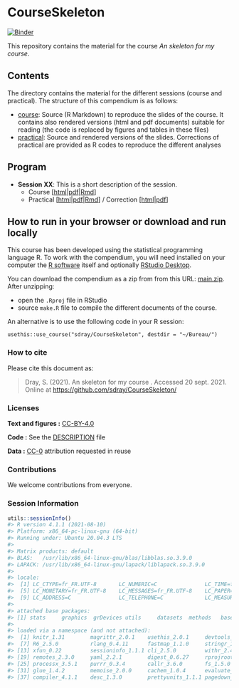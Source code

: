
<!-- README.md is generated from README.Rmd. Please edit that file -->

# CourseSkeleton

[![Binder](https://mybinder.org/badge_logo.svg)](https://mybinder.org/v2/gh/sdray/CourseSkeleton/main?urlpath=rstudio)

This repository contains the material for the course *An skeleton for my
course*.

## Contents

The directory contains the material for the different sessions (course
and practical). The structure of this compendium is as follows:

-   [course](course): Source (R Markdown) to reproduce the slides of the
    course. It contains also rendered versions (html and pdf documents)
    suitable for reading (the code is replaced by figures and tables in
    these files)
-   [practical](practical): Source and rendered versions of the slides.
    Corrections of practical are provided as R codes to reproduce the
    different analyses

## Program

-   **Session XX**: This is a short description of the session.
    -   Course
        \[[html](course/sessionXX/sessionXX.html)\|[pdf](course/sessionXX/sessionXX.pdf)\|[Rmd](course/sessionXX/sessionXX.Rmd)\]
    -   Practical
        \[[html](practical/sessionXX/sessionXX.html)\|[pdf](practical/sessionXX/sessionXX.pdf)\|[Rmd](practical/sessionXX/sessionXX.Rmd)\]
        / Correction
        \[[html](practical/sessionXX/sessionXX-corrected.html)\|[pdf](practical/sessionXX/sessionXX-corrected.pdf)\]

## How to run in your browser or download and run locally

This course has been developed using the statistical programming
language R. To work with the compendium, you will need installed on your
computer the [R software](https://cloud.r-project.org/) itself and
optionally [RStudio
Desktop](https://rstudio.com/products/rstudio/download/).

You can download the compendium as a zip from from this URL:
[main.zip](https://github.com/sdray/CourseSkeleton/archive/refs/heads/main.zip).
After unzipping:

-   open the `.Rproj` file in RStudio
-   source `make.R` file to compile the different documents of the
    course.

An alternative is to use the following code in your R session:

`usethis::use_course("sdray/CourseSkeleton", destdir = "~/Bureau/")`

### How to cite

Please cite this document as:

> Dray, S. (2021). An skeleton for my course . Accessed 20 sept. 2021.
> Online at <https://github.com/sdray/CourseSkeleton/>

### Licenses

**Text and figures :**
[CC-BY-4.0](http://creativecommons.org/licenses/by/4.0/)

**Code :** See the [DESCRIPTION](DESCRIPTION) file

**Data :** [CC-0](http://creativecommons.org/publicdomain/zero/1.0/)
attribution requested in reuse

### Contributions

We welcome contributions from everyone.

### Session Information

``` r
utils::sessionInfo()
#> R version 4.1.1 (2021-08-10)
#> Platform: x86_64-pc-linux-gnu (64-bit)
#> Running under: Ubuntu 20.04.3 LTS
#> 
#> Matrix products: default
#> BLAS:   /usr/lib/x86_64-linux-gnu/blas/libblas.so.3.9.0
#> LAPACK: /usr/lib/x86_64-linux-gnu/lapack/liblapack.so.3.9.0
#> 
#> locale:
#>  [1] LC_CTYPE=fr_FR.UTF-8       LC_NUMERIC=C               LC_TIME=fr_FR.UTF-8        LC_COLLATE=fr_FR.UTF-8    
#>  [5] LC_MONETARY=fr_FR.UTF-8    LC_MESSAGES=fr_FR.UTF-8    LC_PAPER=fr_FR.UTF-8       LC_NAME=C                 
#>  [9] LC_ADDRESS=C               LC_TELEPHONE=C             LC_MEASUREMENT=fr_FR.UTF-8 LC_IDENTIFICATION=C       
#> 
#> attached base packages:
#> [1] stats     graphics  grDevices utils     datasets  methods   base     
#> 
#> loaded via a namespace (and not attached):
#>  [1] knitr_1.31        magrittr_2.0.1    usethis_2.0.1     devtools_2.4.2    pkgload_1.2.1     here_1.0.1       
#>  [7] R6_2.5.0          rlang_0.4.11      fastmap_1.1.0     stringr_1.4.0     tools_4.1.1       pkgbuild_1.2.0   
#> [13] xfun_0.22         sessioninfo_1.1.1 cli_2.5.0         withr_2.4.2       htmltools_0.5.1.1 ellipsis_0.3.2   
#> [19] remotes_2.3.0     yaml_2.2.1        digest_0.6.27     rprojroot_2.0.2   lifecycle_1.0.0   crayon_1.4.1     
#> [25] processx_3.5.1    purrr_0.3.4       callr_3.6.0       fs_1.5.0          ps_1.6.0          testthat_3.0.2   
#> [31] glue_1.4.2        memoise_2.0.0     cachem_1.0.4      evaluate_0.14     rmarkdown_2.7     stringi_1.6.2    
#> [37] compiler_4.1.1    desc_1.3.0        prettyunits_1.1.1 pagedown_0.13
```
